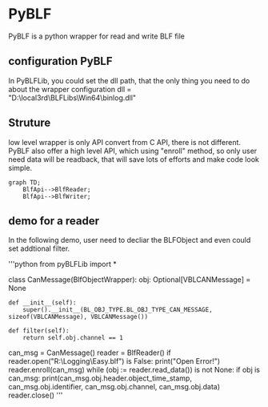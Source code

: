 # PyBLF
PyBLF is a python wrapper for read and write BLF file

## configuration PyBLF
In PyBLFLib, you could set the dll path, that the only thing you need to do about the wrapper configuration 
dll = "D:\\local3rd\\BLFLibs\\Win64\\binlog.dll"

## Struture
low level wrapper is only API convert from C API, there is not different.
PyBLF also offer a high level API, which using "enroll" method, so only user need data will be readback, that will save lots of efforts and make code look simple.

```mermaid
graph TD;
    BlfApi-->BlfReader;
    BlfApi-->BlfWriter;
```

## demo for a reader

In the following demo, user need to decliar the BLFObject and even could set addtional filter.

'''python
from pyBLFLib import *


class CanMessage(BlfObjectWrapper):
    obj: Optional[VBLCANMessage] = None
    
    def __init__(self):
        super().__init__(BL_OBJ_TYPE.BL_OBJ_TYPE_CAN_MESSAGE, sizeof(VBLCANMessage), VBLCANMessage())

    def filter(self):
        return self.obj.channel == 1


can_msg = CanMessage()
reader = BlfReader()
if reader.open(\"R:\\Logging\\Easy.blf\") is False:
    print(\"Open Error!\")
reader.enroll(can_msg)
while (obj := reader.read_data()) is not None:
    if obj is can_msg:
        print(can_msg.obj.header.object_time_stamp, can_msg.obj.identifier, can_msg.obj.channel, can_msg.obj.data)
reader.close()
'''

